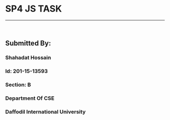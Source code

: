# SP4 JS TASK
<hr>
<br>

## Submitted By:
  ### Shahadat Hossain  
  ### Id: 201-15-13593 
  ### Section: B  
  ### Department Of CSE  
  ### Daffodil International University




